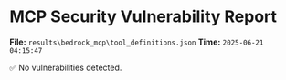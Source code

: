 # MCP Security Vulnerability Report
**File:** `results\bedrock_mcp\tool_definitions.json`
**Time:** `2025-06-21 04:15:47`

✅ No vulnerabilities detected.